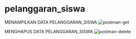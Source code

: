 # pelanggaran_siswa

MENAMPILKAN DATA PELANGGARAN_SISWA
![postman-get](https://user-images.githubusercontent.com/106047275/215949238-2e3ea06f-a60b-46a9-a779-5432b2df99bd.png)

MENGHAPUS DATA PELANGGARAN_SISWA
 ![postman-delete](https://user-images.githubusercontent.com/106047275/215951449-2b8bf9b8-3a8f-465e-9260-c243777aaf6a.png)

